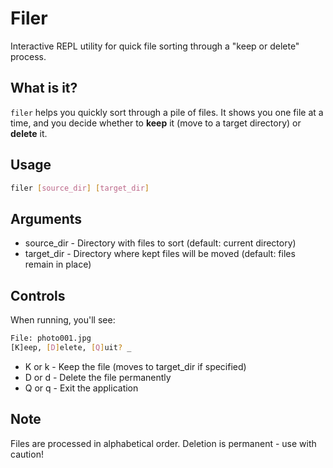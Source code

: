 # Filer

Interactive REPL utility for quick file sorting through a "keep or delete" process.

## What is it?

`filer` helps you quickly sort through a pile of files. It shows you one file at a time, and you decide whether to **keep** it (move to a target directory) or **delete** it.

## Usage

```bash
filer [source_dir] [target_dir]
```

## Arguments

- source_dir - Directory with files to sort (default: current directory)
- target_dir - Directory where kept files will be moved (default: files remain in place)

## Controls

When running, you'll see:

```bash
File: photo001.jpg
[K]eep, [D]elete, [Q]uit? _
```

- K or k - Keep the file (moves to target_dir if specified)
- D or d - Delete the file permanently
- Q or q - Exit the application

## Note

Files are processed in alphabetical order. Deletion is permanent - use with caution!




